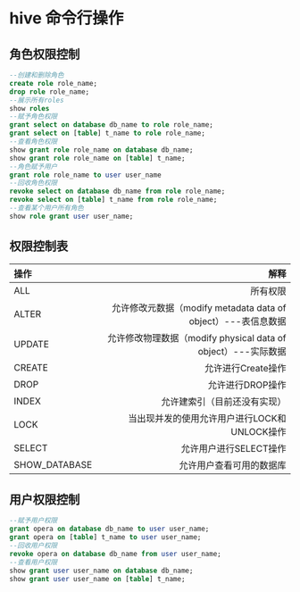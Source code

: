 # hive 命令行操作

## 角色权限控制
```sql
--创建和删除角色
create role role_name;
drop role role_name;
--展示所有roles
show roles
--赋予角色权限
grant select on database db_name to role role_name;  
grant select on [table] t_name to role role_name;  
--查看角色权限
show grant role role_name on database db_name; 
show grant role role_name on [table] t_name; 
--角色赋予用户
grant role role_name to user user_name
--回收角色权限
revoke select on database db_name from role role_name;
revoke select on [table] t_name from role role_name;
--查看某个用户所有角色
show role grant user user_name;
```

## 权限控制表
|操作|解释
|:--| --:|
|ALL				|所有权限|
|ALTER			|允许修改元数据（modify metadata data of  object）---表信息数据|
|UPDATE			|允许修改物理数据（modify physical data of  object）---实际数据|
|CREATE			|允许进行Create操作|
|DROP			|允许进行DROP操作|
|INDEX			|允许建索引（目前还没有实现）|
|LOCK			|当出现并发的使用允许用户进行LOCK和UNLOCK操作|
|SELECT			|允许用户进行SELECT操作|
|SHOW_DATABASE	|允许用户查看可用的数据库|

## 用户权限控制
```sql
--赋予用户权限
grant opera on database db_name to user user_name;  
grant opera on [table] t_name to user user_name; 
--回收用户权限
revoke opera on database db_name from user user_name;
--查看用户权限
show grant user user_name on database db_name;     
show grant user user_name on [table] t_name;
```

